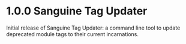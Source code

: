 # 1.0.0 Sanguine Tag Updater

Initial release of Sanguine Tag Updater: a command line tool to update deprecated module tags to their current incarnations.